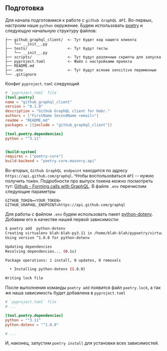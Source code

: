 ## Подготовка

Для начала подготовимся к работе с `github GraphQL API`. Во-первых, настроим наше
`python` окружение. Будем использовать [poetry](https://python-poetry.org/) и следующую начальную структуру
файлов:

```
├── github_graphql_client/  <- Тут будет код нашего клиента
│   └── __init__.py
├── tests/                  <- Тут будут тесты
│   └── __init__.py
├── scripts/                <- Тут будут различные скрипты для запуска
├── pyproject.toml          <- Файл с настройками проекта
├── README.md
├── .env                    <- Тут будут всякие sensitive переменные
└── .gitignore
```

Конфиг `pyproject.toml` следующий

```toml
# `pyproject.toml` file
[tool.poetry]
name = "github_graphql_client"
version = "0.1.0"
description = "Github GraphQL client for Habr."
authors = ["FirstName SecondName <email>"]
readme = "README.md"
packages = [{include = "github_graphql_client"}]

[tool.poetry.dependencies]
python = "^3.11"


[build-system]
requires = ["poetry-core"]
build-backend = "poetry.core.masonry.api"
```

Во-вторых, `Github GraphQL endpoint` находится по адресу `https://api.github.com/graphql`.
Чтобы воспользоваться `API` --
нужно получить токен. Подробности про выпуск токена можно посмотреть тут: [Github - Forming calls with GraphQL](https://docs.github.com/en/graphql/guides/forming-calls-with-graphql).
В файле `.env` перечислим следующие параметры

```dotenv
GITHUB_TOKEN=<YOUR_TOKEN>
GITHUB_GRAPHQL_ENDPOINT=https://api.github.com/graphql
```

Для работы с файлом `.env` будем использовать пакет [python-dotenv](https://pypi.org/project/python-dotenv/).
Добавим его в качестве нашей первой зависимости:

```bash
$ poetry add  python-dotenv
Creating virtualenv blah-blah-py3.11 in /home/blah-blah/pypoetry/virtualenvs
Using version ^1.0.0 for python-dotenv

Updating dependencies
Resolving dependencies... (0.1s)

Package operations: 1 install, 0 updates, 0 removals

  • Installing python-dotenv (1.0.0)

Writing lock file
```

После выполнения команды `poetry add` появится файл `poetry.lock`, а так же наша зависимость
будет добавлена в `pyproject.toml`

```toml
# `pyproject.toml` file
# ...

[tool.poetry.dependencies]
python = "^3.11"
python-dotenv = "^1.0.0"

# ...
```

И, наконец, запустим `poetry install` для установки всех зависимостей.